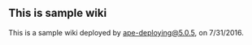 This is sample wiki
-------------------

This is a sample wiki deployed by ape-deploying@5.0.5, on 7/31/2016.
